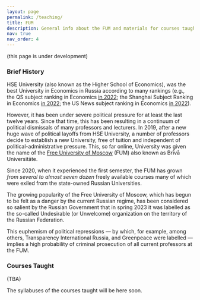 ```yaml
---
layout: page
permalink: /teaching/
title: FUM
description: General info about the FUM and materials for courses taught will be here soon.
nav: true
nav_order: 4
---
```



(this page is under development)



### Brief History

HSE University (also known as the Higher School of Economics), was the best University in Economics in Russia according to many rankings (e.g., the QS subject ranking in Economics [in 2022](https://www.topuniversities.com/university-rankings/university-subject-rankings/2022/economics-econometrics?&countries=ru); the Shanghai Subject Ranking in Economics [in 2022](https://www.shanghairanking.com/rankings/gras/2022/RS0501); the US News subject ranking in Economics [in 2022](https://www.usnews.com/education/best-global-universities/search?region=europe&country=russia&subject=economics-business)).

However, it has been under severe political pressure for at least the last twelve years. Since that time, this has been resulting in a continuum of political dismissals of many professors and lecturers. In 2019, after a new huge wave of political layoffs from HSE University, a number of professors decide to establish a new University, free of tuition and independent of political-administrative pressure. This, so far online, University was given the name of the [Free University of Moscow](https://freemoscow.university/) (FUM) also known as Brīvā Universitāte.

Since 2020, when it experienced the first semester, the FUM has grown _from several to almost seven dozen_ freely available courses many of which were exiled from the state-owned Russian Universities.

The growing popularity of the Free University of Moscow, which has begun to be felt as a danger by the current Russian regime, has been considered so salient by the Russian Government that in spring 2023 it was labelled as the so-called Undesirable (or Unwelcome) organization on the territory of the Russian Federation. 

This euphemism of political repressions — by which, for example, among others, Transparency International Russia, and Greenpeace were labelled — implies a high probability of criminal prosecution of all current professors at the FUM.

### Courses Taught

(TBA)

The syllabuses of the courses taught will be here soon.


